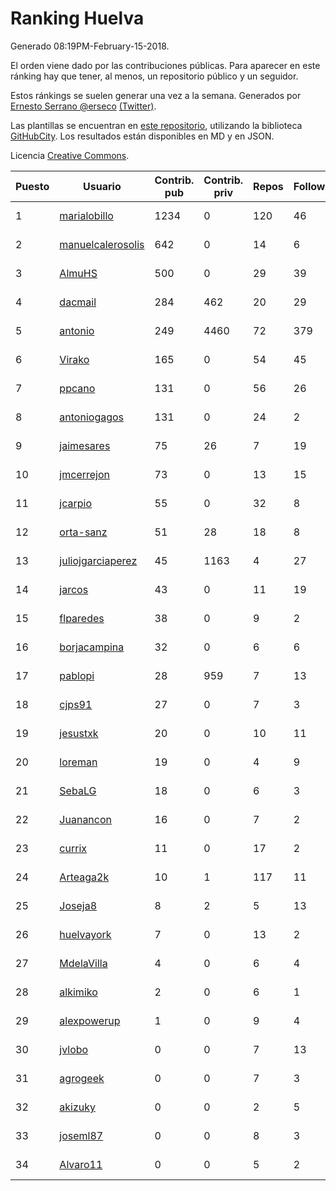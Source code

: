 # Ranking Huelva

Generado 08:19PM-February-15-2018.

El orden viene dado por las contribuciones públicas. Para aparecer en este ránking hay que tener, al menos, un repositorio público y un seguidor.

Estos ránkings se suelen generar una vez a la semana. Generados por [Ernesto Serrano @erseco](https://github.com/erseco/) [(Twitter)](https://twitter.com/erseco).

Las plantillas se encuentran en [este repositorio](https://github.com/iblancasa/GH-Spanish-Ranking), utilizando la biblioteca [GitHubCity](https://github.com/iblancasa/GitHubCity). Los resultados están disponibles en MD y en JSON.

Licencia [Creative Commons](https://creativecommons.org/licenses/by/4.0/).

| Puesto   |  Usuario  | Contrib. pub | Contrib. priv |Repos| Followers | Desde |  Avatar  |
|----------|-----------|--------------|---------------|-----|-----------|-------|----------|
|1|[marialobillo](https://github.com/marialobillo)|1234|0|120|46|2011-10-22|![marialobillo](https://avatars3.githubusercontent.com/u/1144759)|
|2|[manuelcalerosolis](https://github.com/manuelcalerosolis)|642|0|14|6|2012-12-20|![manuelcalerosolis](https://avatars2.githubusercontent.com/u/3088246)|
|3|[AlmuHS](https://github.com/AlmuHS)|500|0|29|39|2015-10-11|![AlmuHS](https://avatars1.githubusercontent.com/u/15078104)|
|4|[dacmail](https://github.com/dacmail)|284|462|20|29|2008-05-28|![dacmail](https://avatars2.githubusercontent.com/u/11754)|
|5|[antonio](https://github.com/antonio)|249|4460|72|379|2008-07-19|![antonio](https://avatars1.githubusercontent.com/u/17516)|
|6|[Virako](https://github.com/Virako)|165|0|54|45|2011-05-28|![Virako](https://avatars3.githubusercontent.com/u/815686)|
|7|[ppcano](https://github.com/ppcano)|131|0|56|26|2011-06-02|![ppcano](https://avatars0.githubusercontent.com/u/825430)|
|8|[antoniogagos](https://github.com/antoniogagos)|131|0|24|2|2015-09-18|![antoniogagos](https://avatars1.githubusercontent.com/u/14351629)|
|9|[jaimesares](https://github.com/jaimesares)|75|26|7|19|2012-09-28|![jaimesares](https://avatars1.githubusercontent.com/u/2446051)|
|10|[jmcerrejon](https://github.com/jmcerrejon)|73|0|13|15|2012-07-09|![jmcerrejon](https://avatars1.githubusercontent.com/u/1942431)|
|11|[jcarpio](https://github.com/jcarpio)|55|0|32|8|2010-11-23|![jcarpio](https://avatars1.githubusercontent.com/u/493260)|
|12|[orta-sanz](https://github.com/orta-sanz)|51|28|18|8|2013-01-22|![orta-sanz](https://avatars2.githubusercontent.com/u/3337555)|
|13|[juliojgarciaperez](https://github.com/juliojgarciaperez)|45|1163|4|27|2015-08-26|![juliojgarciaperez](https://avatars2.githubusercontent.com/u/13980296)|
|14|[jarcos](https://github.com/jarcos)|43|0|11|19|2011-07-23|![jarcos](https://avatars2.githubusercontent.com/u/933995)|
|15|[flparedes](https://github.com/flparedes)|38|0|9|2|2015-06-28|![flparedes](https://avatars2.githubusercontent.com/u/13085943)|
|16|[borjacampina](https://github.com/borjacampina)|32|0|6|6|2010-12-08|![borjacampina](https://avatars1.githubusercontent.com/u/514025)|
|17|[pablopi](https://github.com/pablopi)|28|959|7|13|2014-02-19|![pablopi](https://avatars0.githubusercontent.com/u/6725714)|
|18|[cjps91](https://github.com/cjps91)|27|0|7|3|2017-11-08|![cjps91](https://avatars0.githubusercontent.com/u/33495645)|
|19|[jesustxk](https://github.com/jesustxk)|20|0|10|11|2014-07-01|![jesustxk](https://avatars2.githubusercontent.com/u/8038664)|
|20|[loreman](https://github.com/loreman)|19|0|4|9|2010-11-19|![loreman](https://avatars2.githubusercontent.com/u/488198)|
|21|[SebaLG](https://github.com/SebaLG)|18|0|6|3|2015-11-17|![SebaLG](https://avatars1.githubusercontent.com/u/15893746)|
|22|[Juanancon](https://github.com/Juanancon)|16|0|7|2|2016-04-29|![Juanancon](https://avatars1.githubusercontent.com/u/18741909)|
|23|[currix](https://github.com/currix)|11|0|17|2|2013-12-21|![currix](https://avatars3.githubusercontent.com/u/6237933)|
|24|[Arteaga2k](https://github.com/Arteaga2k)|10|1|117|11|2012-05-11|![Arteaga2k](https://avatars2.githubusercontent.com/u/1731164)|
|25|[Joseja8](https://github.com/Joseja8)|8|2|5|13|2014-07-12|![Joseja8](https://avatars0.githubusercontent.com/u/8145991)|
|26|[huelvayork](https://github.com/huelvayork)|7|0|13|2|2011-03-29|![huelvayork](https://avatars3.githubusercontent.com/u/697151)|
|27|[MdelaVilla](https://github.com/MdelaVilla)|4|0|6|4|2012-07-18|![MdelaVilla](https://avatars0.githubusercontent.com/u/2000720)|
|28|[alkimiko](https://github.com/alkimiko)|2|0|6|1|2013-04-21|![alkimiko](https://avatars2.githubusercontent.com/u/4218917)|
|29|[alexpowerup](https://github.com/alexpowerup)|1|0|9|4|2015-04-20|![alexpowerup](https://avatars0.githubusercontent.com/u/12040064)|
|30|[jvlobo](https://github.com/jvlobo)|0|0|7|13|2013-10-12|![jvlobo](https://avatars1.githubusercontent.com/u/5671420)|
|31|[agrogeek](https://github.com/agrogeek)|0|0|7|3|2009-04-01|![agrogeek](https://avatars0.githubusercontent.com/u/69480)|
|32|[akizuky](https://github.com/akizuky)|0|0|2|5|2011-09-08|![akizuky](https://avatars2.githubusercontent.com/u/1035039)|
|33|[joseml87](https://github.com/joseml87)|0|0|8|3|2016-01-13|![joseml87](https://avatars3.githubusercontent.com/u/16690607)|
|34|[Alvaro11](https://github.com/Alvaro11)|0|0|5|2|2014-09-26|![Alvaro11](https://avatars3.githubusercontent.com/u/8927377)|
